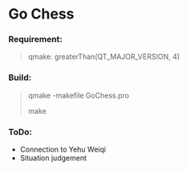 # **Go Chess**

### **Requirement:**

> qmake: greaterThan(QT_MAJOR_VERSION, 4)

### **Build**:

> qmake -makefile GoChess.pro
>
> make

### ToDo:

- Connection to Yehu Weiqi
- Situation judgement